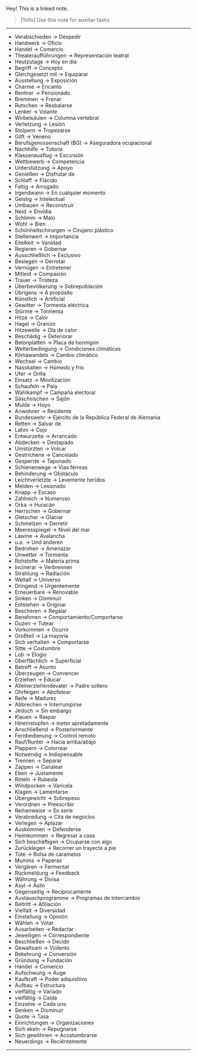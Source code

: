 Hey! This is a linked note.

>[!Info]
>Use this note for auxiliar tasks

---

- Verabschieden -> Despedir
- Handwerk -> Oficio
- Handel -> Comercio
- Theateraufführungen -> Representación teatral
- Heutzutage -> Hoy en día
- Begriff -> Concepto
- Gleichgesetzt mit -> Equiparar
- Ausstellung -> Exposición
- Charme -> Encanto
- Rentner -> Pensionado
- Bremmen -> Frenar
- Rutschen -> Resbalarse
- Lenker -> Volante
- Wirbelsäulen -> Columna vertebral
- Verletzung -> Lesión
- Stolpern -> Tropezarse
- Gilft -> Veneno
- Berufsgenossenschaft (BG) -> Aseguradora ocupacional
- Nachhilfe -> Tutoría
- Klassenausflug -> Excursión
- Wettbewerb -> Competencia
- Unterstützung -> Apoyo
- Genießen -> Disfrutar de
- Schlaff -> Flácido
- Faltig -> Arrugado
- Irgendwann -> En cualquier momento
- Geistig -> Intelectual
- Umbauen -> Reconstruir 
- Neid -> Envidia
- Schlimm -> Malo
- Wohl -> Bien
- Schönheitschirurgen -> Cirujano plástico
- Stellenwert -> Importancia
- Eitelkeit -> Vanidad
- Regieren -> Gobernar
- Ausschließlich -> Exclusivo
- Besiegen -> Derrotar
- Vernügen -> Entretener
- Mitleid -> Compasión
- Trauer -> Tristeza
- Überbevölkerung -> Sobrepoblación
- Übrigens -> A propósito
- Künstlich -> Artificial
- Gewitter -> Tormenta eléctrica
- Stürme -> Tormenta
- Hitze -> Calor
- Hagel -> Granizo
- Hitzewelle -> Ola de calor
- Beschädig -> Deteriorar
- Betonplatten -> Placa de hormigón
- Wetterbedingung -> Condiciones climáticas 
- Klimawandels -> Cambio climático
- Wechsel -> Cambio
- Nasskalten -> Húmedo y frio
- Ufer -> Orilla
- Einsatz -> Movilización
- Schaufeln -> Pala
- Wahlkampf -> Campaña electoral
- Säschsischen -> Sajón
- Mulde -> Hoyo
- Anwohner -> Residente
- Bundeswehr -> Ejército de la República Federal de Alemania
- Retten -> Salvar de
- Lahm -> Cojo
- Entwurzelte -> Arrancado
- Abdecken -> Destapado
- Umstürzten -> Volcar
- Gestrichene -> Cancelado
- Gesperrte -> Taponado
- Schienenwege -> Vías férreas
- Behinderung -> Obstáculo
- Leichtverletzte -> Levemente heridos
- Melden -> Lesionado
- Knapp -> Escaso
- Zahlreich -> Numeroso
- Orka -> Huracán
- Herrschen -> Gobernar
- Gletscher -> Glaciar
- Schmelzen -> Derretir
- Meeresspiegel -> Nivel del mar
- Lawine -> Avalancha
- u.a. -> Und anderen
- Bedrohen -> Amenazar
- Unwetter -> Tormenta
- Rohstoffe -> Materia prima
- Incinerar -> Verbrennen
- Strahlung -> Radiación
- Weltall -> Universo
- Dringend -> Urgentemente
- Erneuerbare -> Renovable
- Sinken -> Disminuir
- Entstehen -> Originar
- Bescheren -> Regalar
- Benehmen -> Comportamiento/Comportarse
- Duzen -> Tutear
- Vorkommen -> Ocurrir
- Großteil -> La mayoría
- Sich verhalten -> Comportarse
- Sitte -> Costumbre
- Lob -> Elogio
- Oberflächlich -> Superficial
- Betreff -> Asunto
- Überzeugen -> Convencer
- Erziehen -> Educar
- Alleinerziehendevater -> Padre soltero
- Ohrfeigen -> Abofetear
- Reife -> Madurez
- Abbrechen -> Interrumpirse
- Jedoch -> Sin embargo
- Klauen -> Raspar
- Hineinstopfen -> meter apretadamente
- Anschließend -> Posteriormente
- Fernbedienung -> Control remoto
- Rauf/Runter -> Hacia arriba/abajo
- Plappern -> Cotorrear
- Notwendig -> Indispensable
- Trennen -> Separar
- Zappen -> Canalear
- Eben -> Justamente
- Röteln -> Rubeola
- Windpocken -> Varicela
- Klagen -> Lamentarse
- Übergewicht -> Sobrepeso
- Verordnen -> Preescribir
- Reihenweise -> En serie
- Verabredung -> Cita de negocios
- Verlegen -> Aplazar
- Auskommen -> Defenderse
- Heimkommen -> Regresar a casa
- Sich beschäftigen -> Ocuparse con algo
- Zurücklegen -> Recorrer un trayecto a pie
- Tüte -> Bolsa de caramelos
- Mumms -> Paperas
- Vergären -> Fermentar
- Rückmeldung -> Feedback
- Währung -> Divisa
- Asyl -> Asilo
- Gegenseitig -> Recíprocamente
- Austauschprogramme -> Programas de intercambio
- Beitritt -> Afiliación
- Vielfalt -> Diversidad
- Einstellung -> Opinión
- Wählen -> Votar
- Ausarbeiten -> Redactar
- Jeweiligen -> Correspondiente
- Beschließen -> Decidir
- Gewaltsam -> Violento
- Bekehrung -> Conversión
- Gründung -> Fundación
- Handel -> Comercio
- Aufschwung -> Auge
- Kaufkraft -> Poder adquisitivo
- Aufbau -> Estructura
- vielfältig -> Variado
- vielfältig -> Caida
- Einzelne -> Cada uno
- Senken -> Disminuir
- Quote -> Tasa
- Einrichtungen -> Organizaciones
- Sich ekeln -> Repugnarse
- Sich gewöhnen -> Acostumbrarse
- Neuerdings -> Reciéntemente
---

